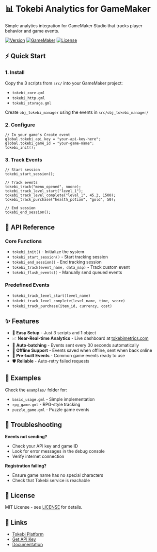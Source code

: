 # 📊 Tokebi Analytics for GameMaker

Simple analytics integration for GameMaker Studio that tracks player behavior and game events.

[![Version](https://img.shields.io/badge/version-1.0.0-blue.svg)](CHANGELOG.md)
[![GameMaker](https://img.shields.io/badge/GameMaker-Studio%202-green.svg)](https://www.yoyogames.com/gamemaker)
[![License](https://img.shields.io/badge/license-MIT-yellow.svg)](LICENSE)

## ⚡ Quick Start

### 1. Install
Copy the 3 scripts from `src/` into your GameMaker project:
- `tokebi_core.gml`
- `tokebi_http.gml` 
- `tokebi_storage.gml`

Create `obj_tokebi_manager` using the events in `src/obj_tokebi_manager/`

### 2. Configure
```gml
// In your game's Create event
global.tokebi_api_key = "your-api-key-here";
global.tokebi_game_id = "your-game-name";
tokebi_init();
```

### 3. Track Events
```gml
// Start session
tokebi_start_session();

// Track events
tokebi_track("menu_opened", noone);
tokebi_track_level_start("level_1");
tokebi_track_level_complete("level_1", 45.2, 1500);
tokebi_track_purchase("health_potion", "gold", 50);

// End session
tokebi_end_session();
```

## 📖 API Reference

### Core Functions
- `tokebi_init()` - Initialize the system
- `tokebi_start_session()` - Start tracking session
- `tokebi_end_session()` - End tracking session
- `tokebi_track(event_name, data_map)` - Track custom event
- `tokebi_flush_events()` - Manually send queued events

### Predefined Events
- `tokebi_track_level_start(level_name)`
- `tokebi_track_level_complete(level_name, time, score)`
- `tokebi_track_purchase(item_id, currency, cost)`

## ✨ Features

- 🚀 **Easy Setup** - Just 3 scripts and 1 object
- 📈 **Near-Real-time Analytics** - Live dashboard at [tokebimetrics.com](https://tokebimetrics.com)
- 🔄 **Auto-batching** - Events sent every 30 seconds automatically
- 💾 **Offline Support** - Events saved when offline, sent when back online
- 🎯 **Pre-built Events** - Common game events ready to use
- 🛡️ **Reliable** - Auto-retry failed requests

## 📁 Examples

Check the `examples/` folder for:
- `basic_usage.gml` - Simple implementation
- `rpg_game.gml` - RPG-style tracking
- `puzzle_game.gml` - Puzzle game events

## 🐛 Troubleshooting

**Events not sending?**
- Check your API key and game ID
- Look for error messages in the debug console
- Verify internet connection

**Registration failing?**
- Ensure game name has no special characters
- Check that Tokebi service is reachable

## 📄 License

MIT License - see [LICENSE](LICENSE) for details.

## 🔗 Links

- [Tokebi Platform](https://tokebimetrics.com)
- [Get API Key](https://tokebimetrics.com)
- [Documentation](https://tokebimetrics.com/docs)
